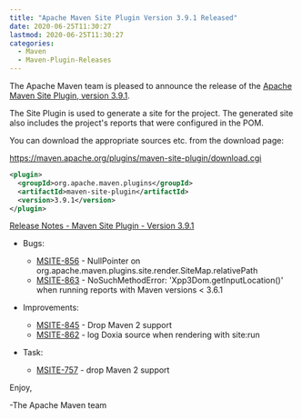 ```yaml
---
title: "Apache Maven Site Plugin Version 3.9.1 Released"
date: 2020-06-25T11:30:27
lastmod: 2020-06-25T11:30:27
categories:
  - Maven
  - Maven-Plugin-Releases
---
```

The Apache Maven team is pleased to announce the release of the 
[Apache Maven Site Plugin, version 3.9.1](https://maven.apache.org/plugins/maven-site-plugin/).

The Site Plugin is used to generate a site for the project. The generated site
also includes the project's reports that were configured in the POM.

You can download the appropriate sources etc. from the download page:
 
https://maven.apache.org/plugins/maven-site-plugin/download.cgi

```xml
<plugin>
  <groupId>org.apache.maven.plugins</groupId>
  <artifactId>maven-site-plugin</artifactId>
  <version>3.9.1</version>
</plugin>   
```
<!-- more -->
[Release Notes - Maven Site Plugin - Version 3.9.1](https://issues.apache.org/jira/secure/ReleaseNote.jspa?projectId=12317923&version=12347781)

* Bugs:

  * [MSITE-856](https://issues.apache.org/jira/browse/MSITE-856) - NullPointer on org.apache.maven.plugins.site.render.SiteMap.relativePath
  * [MSITE-863](https://issues.apache.org/jira/browse/MSITE-863) - NoSuchMethodError: 'Xpp3Dom.getInputLocation()' when running reports with Maven versions &lt; 3.6.1

* Improvements:

  * [MSITE-845](https://issues.apache.org/jira/browse/MSITE-845) - Drop Maven 2 support
  * [MSITE-862](https://issues.apache.org/jira/browse/MSITE-862) - log Doxia source when rendering with site:run

* Task:

  * [MSITE-757](https://issues.apache.org/jira/browse/MSITE-757) - drop Maven 2 support

Enjoy,

-The Apache Maven team
